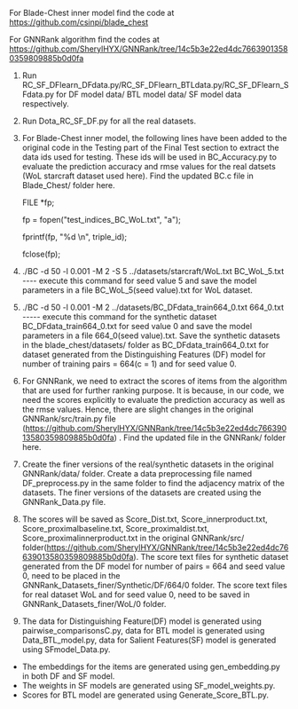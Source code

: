 For Blade-Chest inner model find the code at https://github.com/csinpi/blade_chest

For GNNRank algorithm find the codes at https://github.com/SherylHYX/GNNRank/tree/14c5b3e22ed4dc76639013580359809885b0d0fa

1) Run RC_SF_DFlearn_DFdata.py/RC_SF_DFlearn_BTLdata.py/RC_SF_DFlearn_SFdata.py for DF model data/ BTL model data/ SF model data respectively.

2) Run Dota_RC_SF_DF.py for all the real datasets.

3) For Blade-Chest inner model, the following lines have been added to the original code in the Testing part of the Final Test section to extract the data ids used for testing. These ids will be used in BC_Accuracy.py to evaluate the prediction accuracy and rmse values for the real datsets (WoL starcraft dataset used here). Find the updated BC.c file in Blade_Chest/ folder here.

      FILE *fp;
      
      fp = fopen("test_indices_BC_WoL.txt", "a");

      fprintf(fp, "%d \n", triple_id);

      fclose(fp);
      
4) ./BC -d 50 -l 0.001 -M 2 -S 5 ../datasets/starcraft/WoL.txt BC_WoL_5.txt ---- execute this command for seed value 5 and save the model parameters in a file BC_WoL_5(seed value).txt for WoL dataset.

5) ./BC -d 50 -l 0.001 -M 2 ../datasets/BC_DFdata_train664_0.txt 664_0.txt ----- execute this command for the synthetic dataset BC_DFdata_train664_0.txt for seed value 0 and save the model parameters in a file 664_0(seed value).txt. Save the synthetic datasets in the blade_chest/datasets/ folder as BC_DFdata_train664_0.txt for dataset generated from the Distinguishing Features (DF) model for number of training pairs = 664(c = 1) and for seed value 0.

6) For GNNRank, we need to extract the scores of items from the algorithm that are used for further ranking purpose. It is because, in our code, we need the scores explicitly to evaluate the prediction accuracy as well as the rmse values. Hence, there are slight changes in the original GNNRank/src/train.py file (https://github.com/SherylHYX/GNNRank/tree/14c5b3e22ed4dc76639013580359809885b0d0fa) . Find the updated file in the GNNRank/ folder here.

7) Create the finer versions of the real/synthetic datasets in the original GNNRank/data/ folder. Create a data preprocessing file named DF_preprocess.py in the same folder to find the adjacency matrix of the datasets. The finer versions of the datasets are created using the GNNRank_Data.py file.

8) The scores will be saved as Score_Dist.txt, Score_innerproduct.txt, Score_proximalbaseline.txt, Score_proximaldist.txt, Score_proximalinnerproduct.txt in the original GNNRank/src/ folder(https://github.com/SherylHYX/GNNRank/tree/14c5b3e22ed4dc76639013580359809885b0d0fa). The score text files for synthetic dataset generated from the DF model for number of pairs = 664 and seed value 0,  need to be placed in the GNNRank_Datasets_finer/Synthetic/DF/664/0 folder. The score text files for real dataset WoL and for seed value 0, need to be saved in GNNRank_Datasets_finer/WoL/0 folder.

9) The data for Distinguishing Feature(DF) model is generated using pairwise_comparisonsC.py, data for BTL model is generated using Data_BTL_model.py, data for Salient Features(SF) model is generated using SFmodel_Data.py.
 - The embeddings for the items are generated using gen_embedding.py in both DF and SF model.
 - The weights in SF models are generated using SF_model_weights.py.
 - Scores for BTL model are generated using Generate_Score_BTL.py.

